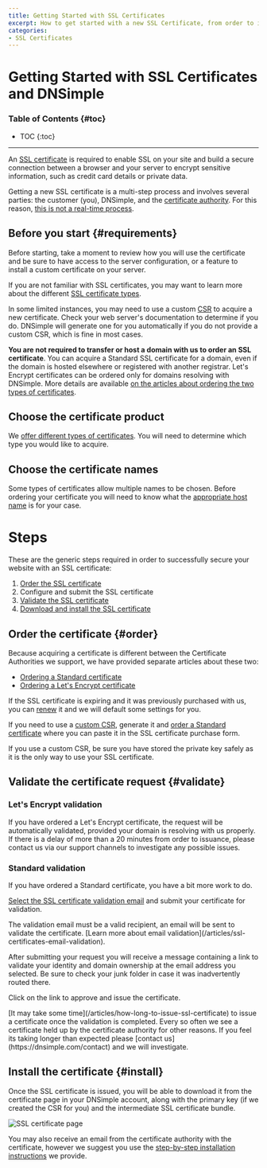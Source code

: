 ```yaml
---
title: Getting Started with SSL Certificates
excerpt: How to get started with a new SSL Certificate, from order to installation.
categories:
- SSL Certificates
---
```


# Getting Started with SSL Certificates and DNSimple

### Table of Contents {#toc}

* TOC
{:toc}

---

An [SSL certificate](/articles/ssl-certificates) is required to enable SSL on your site and build a secure connection between a browser and your server to encrypt sensitive information, such as credit card details or private data.

Getting a new SSL certificate is a multi-step process and involves several parties: the customer (you), DNSimple, and the [certificate authority](/articles/what-is-certificate-authority). For this reason, [this is not a real-time process](/articles/how-long-to-issue-ssl-certificate).

## Before you start {#requirements}

Before starting, take a moment to review how you will use the certificate and be sure to have access to the server configuration, or a feature to install a custom certificate on your server.

If you are not familiar with SSL certificates, you may want to learn more about the different [SSL certificate types](/articles/ssl-certificates-types).

In some limited instances, you may need to use a custom [CSR](/articles/what-is-csr) to acquire a new certificate. Check your web server's documentation to determine if you do. DNSimple will generate one for you automatically if you do not provide a custom CSR, which is fine in most cases.

**You are not required to transfer or host a domain with us to order an SSL certificate**. You can acquire a Standard SSL certificate for a domain, even if the domain is hosted elsewhere or registered with another registrar. Let's Encrypt certificates can be ordered only for domains resolving with DNSimple. More details are available [on the articles about ordering the two types of certificates](#ordering).

## Choose the certificate product

We [offer different types of certificates](/articles/ssl-certificates). You will need to determine which type you would like to acquire.

## Choose the certificate names

Some types of certificates allow multiple names to be chosen. Before ordering your certificate you will need to know what the [appropriate host name](/articles/ssl-certificate-names) is for your case.

# Steps

These are the generic steps required in order to successfully secure your website with an SSL certificate:

1. [Order the SSL certificate](#order)
1. Configure and submit the SSL certificate
1. [Validate the SSL certificate](#validate)
1. [Download and install the SSL certificate](#install)

## Order the certificate {#order}

Because acquiring a certificate is different between the Certificate Authorities we support, we have provided separate articles about these two:

- [Ordering a Standard certificate](/articles/ordering-standard-certificate)
- [Ordering a Let's Encrypt certificate](/articles/ordering-lets-encrypt-certificate)

If the SSL certificate is expiring and it was previously purchased with us, you can [renew](/articles/renewing-ssl-certificates) it and we will default some settings for you.

If you need to use a [custom CSR](/articles/what-is-csr), generate it and [order a Standard certificate](/articles/ordering-standard-certificate) where you can paste it in the SSL certificate purchase form.

<warning>
If you use a custom CSR, be sure you have stored the private key safely as it is the only way to use your SSL certificate.
</warning>

## Validate the certificate request {#validate}

### Let's Encrypt validation

If you have ordered a Let's Encrypt certificate, the request will be automatically validated, provided your domain is resolving with us properly. If there is a delay of more than a 20 minutes from order to issuance, please contact us via our support channels to investigate any possible issues.

### Standard validation

If you have ordered a Standard certificate, you have a bit more work to do.

[Select the SSL certificate validation email](/articles/ssl-certificates-email-validation/#select-email) and submit your certificate for validation.

<warning>
The validation email must be a valid recipient, an email will be sent to validate the certificate. [Learn more about email validation](/articles/ssl-certificates-email-validation).
</warning>

After submitting your request you will receive a message containing a link to validate your identity and domain ownership at the email address you selected. Be sure to check your junk folder in case it was inadvertently routed there.

Click on the link to approve and issue the certificate.

<note>
[It may take some time](/articles/how-long-to-issue-ssl-certificate) to issue a certificate once the validation is completed. Every so often we see a certificate held up by the certificate authority for other reasons. If you feel its taking longer than expected please [contact us](https://dnsimple.com/contact) and we will investigate.
</note>

## Install the certificate {#install}

Once the SSL certificate is issued, you will be able to download it from the certificate page in your DNSimple account, along with the primary key (if we created the CSR for you) and the intermediate SSL certificate bundle.

![SSL certificate page](/files/ssl-certificate-page.png)

You may also receive an email from the certificate authority with the certificate, however we suggest you use the [step-by-step installation instructions](/articles/installing-ssl-certificate) we provide.
